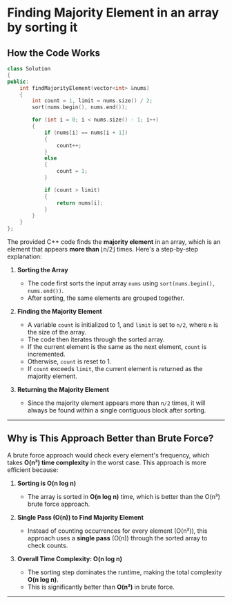 # Finding Majority Element in an array by sorting it

## **How the Code Works**

```cpp
class Solution
{
public:
    int findMajorityElement(vector<int> &nums)
    {
        int count = 1, limit = nums.size() / 2;
        sort(nums.begin(), nums.end());

        for (int i = 0; i < nums.size() - 1; i++)
        {
            if (nums[i] == nums[i + 1])
            {
                count++;
            }
            else
            {
                count = 1;
            }

            if (count > limit)
            {
                return nums[i];
            }
        }
    }
};
```

The provided C++ code finds the **majority element** in an array, which is an element that appears **more than** ⌊n/2⌋ times. Here's a step-by-step explanation:

1. **Sorting the Array**  
   - The code first sorts the input array `nums` using `sort(nums.begin(), nums.end())`.  
   - After sorting, the same elements are grouped together.

2. **Finding the Majority Element**  
   - A variable `count` is initialized to 1, and `limit` is set to `n/2`, where `n` is the size of the array.
   - The code then iterates through the sorted array.
   - If the current element is the same as the next element, `count` is incremented.
   - Otherwise, `count` is reset to 1.
   - If `count` exceeds `limit`, the current element is returned as the majority element.

3. **Returning the Majority Element**  
   - Since the majority element appears more than `n/2` times, it will always be found within a single contiguous block after sorting.

---

## **Why is This Approach Better than Brute Force?**
A brute force approach would check every element's frequency, which takes **O(n²) time complexity** in the worst case. This approach is more efficient because:

1. **Sorting is O(n log n)**  
   - The array is sorted in **O(n log n)** time, which is better than the O(n²) brute force approach.
   
2. **Single Pass (O(n)) to Find Majority Element**  
   - Instead of counting occurrences for every element (O(n²)), this approach uses a **single pass** (O(n)) through the sorted array to check counts.

3. **Overall Time Complexity: O(n log n)**
   - The sorting step dominates the runtime, making the total complexity **O(n log n)**.
   - This is significantly better than **O(n²)** in brute force.

---
